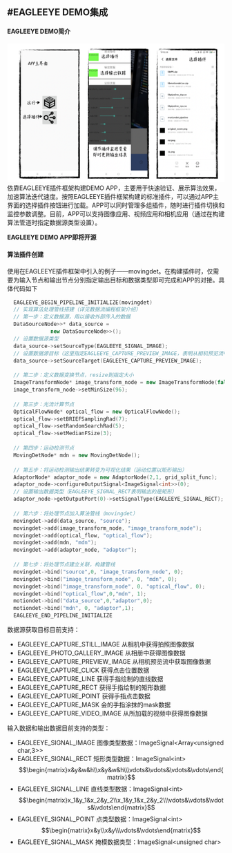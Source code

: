 #EAGLEEYE DEMO集成
----
#### EAGLEEYE DEMO简介
![](../doc/resource/plugin_demo_app.png)
依靠EAGLEEYE插件框架构建DEMO APP，主要用于快速验证、展示算法效果，加速算法迭代速度。按照EAGLEEYE插件框架构建的标准插件，可以通过APP主界面的选择插件按钮进行加载。APP可以同时管理多组插件，随时进行插件切换和监控参数调整。目前，APP可以支持图像应用、视频应用和相机应用（通过在构建算法管道时指定数据源类型设置）。

**EAGLEEYE DEMO APP即将开源**
#### 算法插件创建
使用在EAGLEEYE插件框架中引入的例子——movingdet。在构建插件时，仅需要为输入节点和输出节点分别指定输出目标和数据类型即可完成和APP的对接。具体代码如下
```c++
  EAGLEEYE_BEGIN_PIPELINE_INITIALIZE(movingdet)
  // 实现算法处理管线搭建（详见数据流编程框架介绍）
  // 第一步：定义数据源，用以接收外部传入的数据
  DataSourceNode>>* data_source = 
              new DataSourceNode>>();
  // 设置数据源类型
  data_source->setSourceType(EAGLEEYE_SIGNAL_IMAGE);
  // 设置数据源目标（这里指定EAGLEEYE_CAPTURE_PREVIEW_IMAGE，表明从相机预览流中获取数据）
  data_source->setSourceTarget(EAGLEEYE_CAPTURE_PREVIEW_IMAGE);
  
  // 第二步：定义数据变换节点，resize到指定大小
  ImageTransformNode* image_transform_node = new ImageTransformNode(false);
  image_transform_node->setMinSize(96);
  
  // 第三步：光流计算节点
  OpticalFlowNode* optical_flow = new OpticalFlowNode();
  optical_flow->setBRIEFSamplingRad(7);
  optical_flow->setRandomSearchRad(5);
  optical_flow->setMedianFSize(3);
  
  // 第四步：运动检测节点
  MovingDetNode* mdn = new MovingDetNode();
  
  // 第五步：将运动检测输出结果转变为可视化结果（运动位置以矩形输出）
  AdaptorNode* adaptor_node = new AdaptorNode(2,1, grid_split_func);
  adaptor_node->configureOutputSignal<ImageSignal<int>>(0);
  // 设置输出数据类型（EAGLEEYE_SIGNAL_RECT表明输出的是矩形）
  adaptor_node->getOutputPort(0)->setSignalType(EAGLEEYE_SIGNAL_RECT);

  // 第六步：将处理节点加入算法管线（movingdet）
  movingdet->add(data_source, "source");
  movingdet->add(image_transform_node, "image_transform_node");
  movingdet->add(optical_flow, "optical_flow");
  movingdet->add(mdn, "mdn");
  movingdet->add(adaptor_node, "adaptor"); 

  // 第七步：将处理节点建立关联，构建管线
  movingdet->bind("source",0, "image_transform_node", 0);
  movingdet->bind("image_transform_node", 0, "mdn", 0);
  movingdet->bind("image_transform_node", 0, "optical_flow", 0);
  movingdet->bind("optical_flow",0,"mdn", 1);
  motiondet->bind("data_source",0,"adaptor",0);
  motiondet->bind("mdn", 0, "adaptor",1);  
  EAGLEEYE_END_PIPELINE_INITIALIZE
```

数据源获取目标目前支持：
* EAGLEEYE_CAPTURE_STILL_IMAGE
    从相机中获得拍照图像数据
* EAGLEEYE_PHOTO_GALLERY_IMAGE
    从相册中获得图像数据
* EAGLEEYE_CAPTURE_PREVIEW_IMAGE
    从相机预览流中获取图像数据
* EAGLEEYE_CAPTURE_CLICK
    获得点击位置数据
* EAGLEEYE_CAPTURE_LINE
    获得手指绘制的直线数据
* EAGLEEYE_CAPTURE_RECT
    获得手指绘制的矩形数据
* EAGLEEYE_CAPTURE_POINT
    获得手指点击数据
* EAGLEEYE_CAPTURE_MASK
    会的手指涂抹的mask数据
* EAGLEEYE_CAPTURE_VIDEO_IMAGE
    从所加载的视频中获得图像数据

输入数据和输出数据目前支持的类型：
* EAGLEEYE_SIGNAL_IMAGE
    图像类型数据：ImageSignal\<Array\<unsigned char,3\>\>
* EAGLEEYE_SIGNAL_RECT
    矩形类型数据：ImageSignal\<int\>
    $$\begin{matrix}x&y&w&h\\x&y&w&h\\\vdots&\vdots&\vdots&\vdots\end{matrix}$$
* EAGLEEYE_SIGNAL_LINE
    直线类型数据：ImageSignal\<int\>
    $$\begin{matrix}x_1&y_1&x_2&y_2\\x_1&y_1&x_2&y_2\\\vdots&\vdots&\vdots&\vdots\end{matrix}$$
* EAGLEEYE_SIGNAL_POINT
    点类型数据：ImageSignal\<int\>
    $$\begin{matrix}x&y\\x&y\\\vdots&\vdots\end{matrix}$$
* EAGLEEYE_SIGNAL_MASK
    掩模数据类型：ImageSignal\<unsigned char\>

